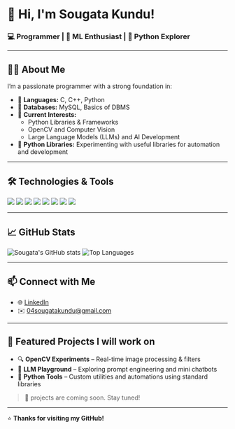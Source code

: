 # 👋 Hi, I'm Sougata Kundu!

### 💻 Programmer | 🧠 ML Enthusiast | 🎥 Python Explorer

---

## 👨‍💻 About Me

I’m a passionate programmer with a strong foundation in:

- 🔹 **Languages:** C, C++, Python
- 🔹 **Databases:** MySQL, Basics of DBMS
- 🔹 **Current Interests:** 
  - Python Libraries & Frameworks
  - OpenCV and Computer Vision
  - Large Language Models (LLMs) and AI Development
- 🔹 **Python Libraries:** Experimenting with useful libraries for automation and development

---

## 🛠️ Technologies & Tools

<p align="left">
  <img src="https://img.shields.io/badge/C-blue.svg?style=flat&logo=c" />
  <img src="https://img.shields.io/badge/C++-blue.svg?style=flat&logo=c%2B%2B" />
  <img src="https://img.shields.io/badge/Python-yellow.svg?style=flat&logo=python" />
  <img src="https://img.shields.io/badge/MySQL-00758F?style=flat&logo=mysql&logoColor=white" />
  <img src="https://img.shields.io/badge/OpenCV-5C3EE8?style=flat&logo=opencv&logoColor=white" />
  <img src="https://img.shields.io/badge/TensorFlow-FF6F00?style=flat&logo=tensorflow&logoColor=white" />
  <img src="https://img.shields.io/badge/PyTorch-EE4C2C?style=flat&logo=pytorch&logoColor=white" />
  <img src="https://img.shields.io/badge/Matplotlib-11557C?style=flat&logo=matplotlib&logoColor=white" />
</p>

---

## 📈 GitHub Stats

![Sougata's GitHub stats](https://github-readme-stats.vercel.app/api?username=dxsougata&show_icons=true&theme=radical)
![Top Languages](https://github-readme-stats.vercel.app/api/top-langs/?username=dxsougata&layout=compact&theme=radical)

---

## 📫 Connect with Me

- 🌐 [LinkedIn](www.linkedin.com/in/sougata-kundu-8a0345289) 
- ✉️ 04sougatakundu@gmail.com

---

 ## 📂 Featured Projects I will work on 

- 🔍 **OpenCV Experiments** – Real-time image processing & filters
- 🤖 **LLM Playground** – Exploring prompt engineering and mini chatbots
- 🐍 **Python Tools** – Custom utilities and automations using standard libraries

> 🔧 projects are coming soon. Stay tuned!

---

⭐ **Thanks for visiting my GitHub!**


<!--
**dxsougata/dxsougata** is a ✨ _special_ ✨ repository because its `README.md` (this file) appears on your GitHub profile.

Here are some ideas to get you started:

- 🔭 I’m currently working on ...
- 🌱 I’m currently learning ...
- 👯 I’m looking to collaborate on ...
- 🤔 I’m looking for help with ...
- 💬 Ask me about ...
- 📫 How to reach me: ...
- 😄 Pronouns: ...
- ⚡ Fun fact: ...
-->
